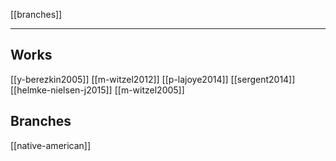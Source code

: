 [[branches]]

---

## Works
[[y-berezkin2005]]
[[m-witzel2012]]
[[p-lajoye2014]]
[[sergent2014]]
[[helmke-nielsen-j2015]]
[[m-witzel2005]]

## Branches
[[native-american]]
